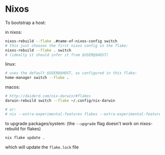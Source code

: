 # Nixos

To bootstrap a host:

in nixos:
```bash
nixos-rebuild --flake .#name-of-nixos-config switch
# this just chooses the first nixos config in the flake:
nixos-rebuild --flake . switch
# (ideally it should infer it from $USER@$HOST)
```

linux:
```bash
# uses the default $USER@$HOST, as configured in this flake:
home-manager switch --flake .
```

macos:
```bash
# http://daiderd.com/nix-darwin/#flakes
darwin-rebuild switch --flake ~/.config/nix-darwin

# or:
# nix --extra-experimental-features flakes --extra-experimental-features nix-command run nix-darwin -- switch --flake flake.nix
```

to upgrade packages/system:
(the `--upgrade` flag doesn't work on nixos-rebuild for flakes)
```bash
nix flake update .
```
which will update the `flake.lock` file

